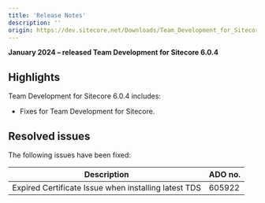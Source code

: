 ```yaml
---
title: 'Release Notes'
description: ''
origin: https://dev.sitecore.net/Downloads/Team_Development_for_Sitecore/6x/Team_Development_for_Sitecore_604/Release_Notes
---
```


**January 2024 – released Team Development for Sitecore 6.0.4**

## Highlights

Team Development for Sitecore 6.0.4 includes:

- Fixes for Team Development for Sitecore.

## Resolved issues

The following issues have been fixed:

| Description                                          | ADO no. |
| ---------------------------------------------------- | ------- |
| Expired Certificate Issue when installing latest TDS | 605922  |
